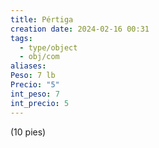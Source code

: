 ```yaml
---
title: Pértiga
creation date: 2024-02-16 00:31
tags:
  - type/object
  - obj/com
aliases: 
Peso: 7 lb
Precio: "5"
int_peso: 7
int_precio: 5
---
```


(10 pies)